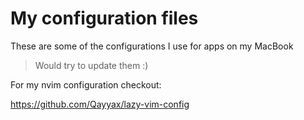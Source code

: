 # My configuration files

These are some of the configurations I use for apps on my MacBook

> Would try to update them :)

For my nvim configuration checkout:

<https://github.com/Qayyax/lazy-vim-config>
